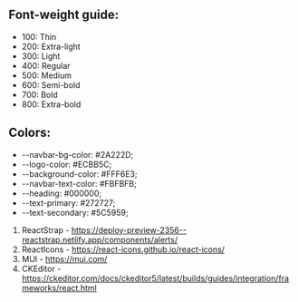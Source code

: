 ## Font-weight guide:
- 100: Thin
- 200: Extra-light
- 300: Light
- 400: Regular
- 500: Medium
- 600: Semi-bold
- 700: Bold
- 800: Extra-bold

## Colors:
- --navbar-bg-color: #2A222D;
- --logo-color: #ECBB5C;
- --background-color: #FFF6E3;
- --navbar-text-color: #FBFBFB;
- --heading: #000000;
- --text-primary: #272727;
- --text-secondary: #5C5959;

1. ReactStrap - https://deploy-preview-2356--reactstrap.netlify.app/components/alerts/
2. ReactIcons - https://react-icons.github.io/react-icons/
3. MUI - https://mui.com/
4. CKEditor - https://ckeditor.com/docs/ckeditor5/latest/builds/guides/integration/frameworks/react.html